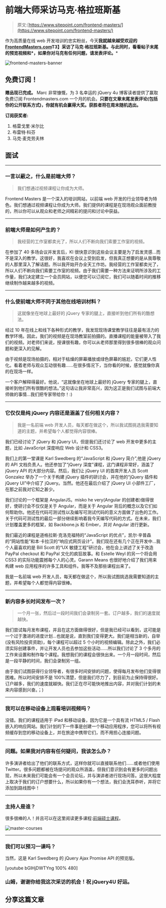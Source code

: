 # 前端大师采访马克·格拉班斯基

> 原文:[https://www.sitepoint.com/frontend-masters/](https://www.sitepoint.com/frontend-masters/)

作为高质量在线 web 开发培训的忠实粉丝，今天**我就越来越受欢迎的[FrontendMasters.com](http://frontendmasters.com/)T3】采访了马克·格拉班斯基。与此同时，看看帖子末尾的预览视频和*，如果你对马克有任何问题，请发表评论。***

![frontend-masters-banner](../Images/9b1bfbe88f5b79498a314bcec5c5d507.png)

## 免费订阅！

**赠品现已完成。** Marc 非常慷慨，为 3 名幸运的 jQuery 4u 博客读者提供了赢取免费订阅 Frontendmasters.com 一个月的机会。**只要在文章末尾发表评论(包括你的公开联系方式)，你就有机会赢得大奖。获胜者将在周末随机选出。**

**订阅获奖者:**

1.  格雷戈里·米尔比
2.  布雷特·科芬
3.  马克·麦克劳夫林

## 面试

* * *

### 一言以蔽之，什么是前端大师？

> 我们想通过视频课程让你成为大师。

Frontend Masters 是一个深入的培训网站，以前端 web 开发的行业领导者为特色。我们想通过视频课程让你成为大师。我们提供的课程是在现场观众面前教授的，所以你可以从观众和老师之间精彩的提问和讨论中获益。

* * *

### 前端大师是如何产生的？

> 我经营的工作室都卖光了，所以人们不断向我们索要工作室的视频。

在参加了 40 多场会议并发言后，KI 很快意识到这些会议主要是为了启发灵感…而不是深入的教学。这很好，我喜欢在会议上受到启发，但我真正想要的是从我尊敬的人那里深入了解话题。所以我开始开办全天工作坊。我经营的工作室都卖光了，所以人们不断向我们索要工作室的视频。由于我们需要一种方法来证明所涉及的工作量，我们决定建立一个会员网站，以便您可以订阅它，我们可以随着时间的推移继续制作越来越多的视频。

* * *

### 什么使前端大师不同于其他在线培训材料？

> 这就像坐在地球上最好的 jQuery 专家的腿上，直接听到他们所有的酷想法。

经过 10 年在线上和线下各种形式的教学，我发现现场课堂教学往往是最有活力的教学环境。因此，我们的视频是在现场教室前拍摄的。直播课程的能量被带入了我们的视频。对老师们来说，授课很有趣，你可以从老师那里得到很多很棒的观众问题和更深入的见解。

由于视频是现场拍摄的，相对于枯燥的屏幕播放或绿色屏幕的尴尬，它们更人性化。看着老师与观众互动很有趣……在很多情况下，当你看的时候，感觉就像你真的在现场一样。

一个客户解释得最好。他说，“这就像坐在地球上最好的 jQuery 专家的腿上，直接听到他们所有很酷的想法。”这句话让我非常高兴，因为这正是我们试图与前端大师做的事情…我们把专家带给你！:)

* * *

### 它仅仅是纯 jQuery 内容还是涵盖了任何相关内容？

> 我是一名前端 web 开发人员，每天都在做这个，所以我试图挑选我需要知道的主题，并希望每个人都觉得内容很棒。

我们已经讨论了 jQuery 和 jQuery UI，但是我们还讨论了 web 开发中更多的主题，比如 JavaScript 深度响应 Web 设计和 CSS3。

我们上的第一堂课是 Karl Swedberg 的“JavaScript 和 jQuery 简介”,他是 jQuery 的 API 文档负责人。他还参加了“jQuery 深度”课程，这门课程非常好，涵盖了 jQuery API 的大部分内容。然后，我们让 jQuery UI 的首席开发人员 Scott Gonzalez 举办了一个关于构建 jQuery 插件的研讨会，并在他的“jQuery 插件和 jQuery UI”中介绍了 jQuery。当然。他还在最后介绍了 jQuery UI 小部件工厂，在那之前我对它知之甚少。

我们讨论的一个框架是 AngularJS。misko he very(Angular 的创建者)做得很好，使研讨会不仅仅是关于 Angular，而是关于 Angular 背后的概念以及它们如何帮助你。他还在代码可测试性以及编写可测试代码的意义方面做了出色的工作。关于代码可测试性的最后一部分继续影响着我今天编写代码的方式。在未来，我们计划覆盖更多的框架，如 Backbone.js 和 Ember，并对 Angular 进行更新。

我们最近的课程是道格拉斯·克洛克福特的“JavaScript 的优点”，凯尔·辛普森的“网站性能”和本·卡拉汉的“响应式网页设计”。我们现在还有几个正在开发中…我个人最喜欢的是 Bill Scott 的“UX 敏捷工程”研讨会，他在会上讲述了关于改造 PayPal checkout 和 PayPal 文化的疯狂故事。和 Estelle Weyl 的另一个将会用 CSS3 的实际功能震撼每个人的心灵。Garann Means 也很好地介绍了我们用来构建 web 应用程序的许多工具和组件。我等不及那些课程出来了。

我是一名前端 web 开发人员，每天都在做这个，所以我试图挑选我需要知道的主题，并希望每个人都觉得内容很棒。

* * *

### 新内容多长时间发布一次？

> 一个月一张，然后过一段时间我们会录制另一套。订户越多，我们的速度就越快。

我们尝试每月发布课程，并且在这方面做得很好，但是我已经可以看到，这可能是一个过于激进的进度计划…也就是说，直到我们变得更大。我们是相当新的，自举(没有风险投资资助)，每个课程可以超过 5 个小时的视频编辑。除此之外，我们必须实际创建事件，并让开发人员也去参加这些活动……所以我们讨论了 3 个多月的工作来设置和制作每个课程。我想我们的课程会很快出来。一个月一段时间，然后是一段平静的时间，我们会录制另一组。

由于我们试图获得行业领导者，有很多时间安排的问题，使得每月发布他们变得很困难。所以时间安排不是 100%清楚，但是我们尽力了，到目前为止保持得很好。订户越多，我们的速度就越快。我们正在尽可能快地推出内容，并对我们计划的未来内容感到兴奋。；)

* * *

### 我可以在移动设备上观看培训视频吗？

没错。我们的课程适用于 iPad 和移动设备，因为它是一个具有流 HTML5 / Flash 嵌入的响应网站。我们计划的下一件事是创建一个移动应用程序，您可以将所有视频缓存到您的移动设备上，并在旅途中携带它们，而不用担心连接问题。

* * *

### 问题。如果我对内容有任何疑问，我该怎么办？

许多演讲者给出了他们的联系方式，这样你就可以直接联系他们……或者他们使用 Twitter。很多问题都被在场提问的观众所涵盖，但我们意识到会有更多的问题出现，所以未来我们可能会有一个会员论坛，并与演讲者进行现场问答。这很大程度上取决于我们的订户想要什么，所以如果你有一个想法，我们会洗耳恭听，并将它添加到路线图中！

* * *

### 主持人是谁？

很多很棒的人！并且可以在这里阅读更多课程:[前端硕士课程](http://frontendmasters.com/courses/)。

![master-courses](../Images/65778835c43aa3ca7e7729455d8cac8b.png)

* * *

### 我们可以预习一课吗？

当然，这是 Karl Swedberg 的 jQuery Ajax Promise API 的预览版。

[youtube bGlHjDWTYng 100% 480]

### 山姆，谢谢你给我这次采访的机会！祝 jQuery4U 好运。

## 分享这篇文章